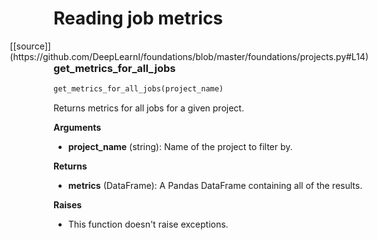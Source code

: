 <h1>Reading job metrics</h1>
<span style="float:right;">[[source]](https://github.com/DeepLearnI/foundations/blob/master/foundations/projects.py#L14)</span>

### get_metrics_for_all_jobs


```python
get_metrics_for_all_jobs(project_name)
```



Returns metrics for all jobs for a given project.

__Arguments__

- __project_name__ (string): Name of the project to filter by.

__Returns__

- __metrics__ (DataFrame): A Pandas DataFrame containing all of the results.

__Raises__

- This function doesn't raise exceptions.


